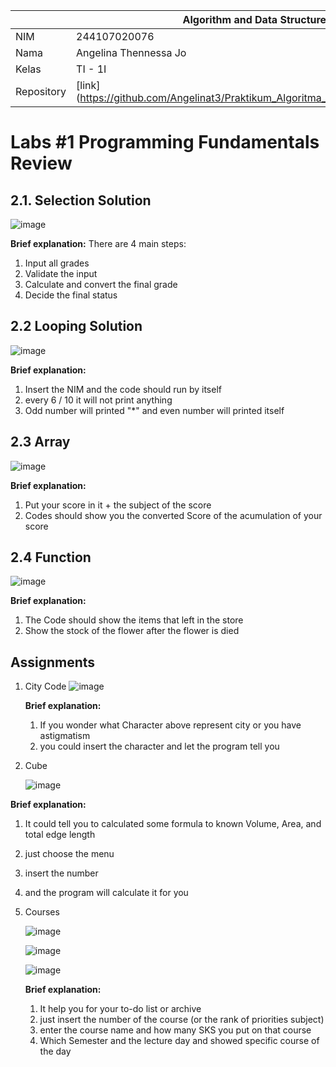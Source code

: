 |  | Algorithm and Data Structure |
|--|--|
| NIM |  244107020076 |
| Nama |  Angelina Thennessa Jo |
| Kelas | TI - 1I |
| Repository | [link] (https://github.com/Angelinat3/Praktikum_Algoritma_Dan_Struktur_Data.git) |

# Labs #1 Programming Fundamentals Review

## 2.1. Selection Solution

![image](https://github.com/user-attachments/assets/f0af331e-3600-45e9-a5ab-0edd79814515)

**Brief explanation:** There are 4 main steps: 
1. Input all grades
2. Validate the input
3. Calculate and convert the final grade
4. Decide the final status

## 2.2 Looping Solution

![image](https://github.com/user-attachments/assets/acdc324b-ccf7-4189-96f3-e552de3751f3)

**Brief explanation:**
1. Insert the NIM and the code should run by itself
2. every 6 / 10 it will not print anything
3. Odd number will printed "*" and even number will printed itself

## 2.3 Array

![image](https://github.com/user-attachments/assets/e98a49c7-a5ba-45a0-b9d7-733ae41214c7)

**Brief explanation:**
1. Put your score in it + the subject of the score
2. Codes should show you the converted Score of the acumulation of your score 

## 2.4 Function

![image](https://github.com/user-attachments/assets/28fdb90e-e6c0-473a-84ed-adf231542185)

**Brief explanation:**
1. The Code should show the items that left in the store
2. Show the stock of the flower after the flower is died

## Assignments 

1. City Code
   ![image](https://github.com/user-attachments/assets/baa533a7-ffcd-44e8-b288-7613df6d1be2)

   **Brief explanation:**
    1. If you wonder what Character above represent city or you have astigmatism
    2. you could insert the character and let the program tell you

3. Cube

   ![image](https://github.com/user-attachments/assets/b3dad092-f5f4-43f5-9ff5-8953db482281)


  **Brief explanation:**
  1. It could tell you to calculated some formula to known Volume, Area, and total edge length
  2. just choose the menu
  3. insert the number
  4. and the program will calculate it for you

5. Courses

   ![image](https://github.com/user-attachments/assets/3a6f2023-3174-4f73-b71a-f69a098cf60e)

   ![image](https://github.com/user-attachments/assets/fd8728d4-5add-4f41-9646-b9d73f0b97ca)

   ![image](https://github.com/user-attachments/assets/e882b3e4-5f3b-4b87-8c22-af4f7cc3c5f1)

   **Brief explanation:**
   1. It help you for your to-do list or archive
   2. just insert the number of the course (or the rank of priorities subject)
   3. enter the course name and how many SKS you put on that course
   4. Which Semester and the lecture day and showed specific course of the day
